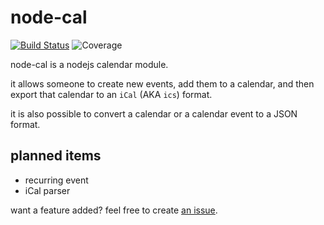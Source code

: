 # node-cal

[![Build Status](https://travis-ci.org/ohnx/node-cal.svg)](https://travis-ci.org/ohnx/node-cal)
![Coverage](https://img.shields.io/badge/coverage-as_much_as_possible-brightgreen.svg)

node-cal is a nodejs calendar module.

it allows someone to create new events, add them to a calendar, and then export that calendar to an `iCal` (AKA `ics`) format.

it is also possible to convert a calendar or a calendar event to a JSON format.

## planned items

 - recurring event
 - iCal parser

want a feature added? feel free to create [an issue](https://github.com/ohnx/node-cal/issues).
